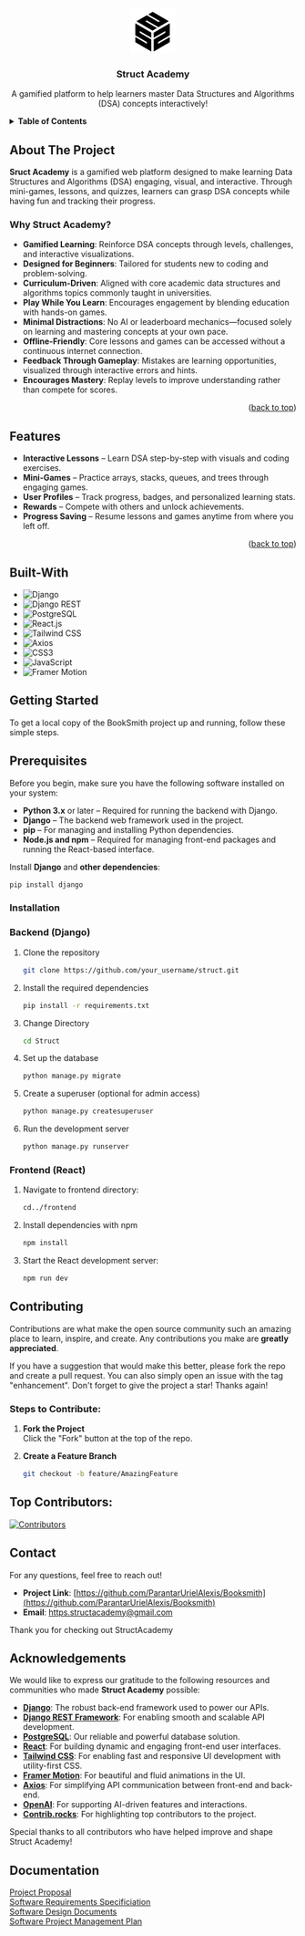 <!-- BACK TO TOP LINK -->

<a id="readme-top"></a>

<!-- PROJECT SHIELDS -->
<!-- Using markdown "reference style" links for readability. -->

<!-- PROJECT LOGO -->
<br />
<div align="center">
  <a href="https://github.com/your_username/booksmith">
    <img src="Struct\frontend\src\assets\logo.png" alt="Struct Academy Logo" width="80" height="80">
  </a>
  <h3 align="center">Struct Academy</h3>
  <p align="center">
    A gamified platform to help learners master Data Structures and Algorithms (DSA) concepts interactively! <br />
  </p>
</div>

<!-- TABLE OF CONTENTS -->
<details>
  <summary><strong>Table of Contents</strong></summary>
  <ol>
    <li><a href="#about-the-project">About The Project</a></li>
    <li><a href="#features">Features</a></li>
    <li><a href="#built-with">Built With</a></li>
    <li><a href="#getting-started">Getting Started</a></li>
    <li><a href="#roadmap">Roadmap</a></li>
    <li><a href="#contributing">Contributing</a></li>
    <li><a href="#contact">Contact</a></li>
    <li><a href="#acknowledgments">Acknowledgments</a></li>
    <li><a href="#documentary">Documentation</a></li>
  </ol>
</details>

<!-- ABOUT THE PROJECT -->

## About The Project

**Sruct Academy** is a gamified web platform designed to make learning Data Structures and Algorithms (DSA) engaging, visual, and interactive. Through mini-games, lessons, and quizzes, learners can grasp DSA concepts while having fun and tracking their progress.

### Why Struct Academy?

- **Gamified Learning**: Reinforce DSA concepts through levels, challenges, and interactive visualizations.
- **Designed for Beginners**: Tailored for students new to coding and problem-solving.
- **Curriculum-Driven**: Aligned with core academic data structures and algorithms topics commonly taught in universities.
- **Play While You Learn**: Encourages engagement by blending education with hands-on games.
- **Minimal Distractions**: No AI or leaderboard mechanics—focused solely on learning and mastering concepts at your own pace.
- **Offline-Friendly**: Core lessons and games can be accessed without a continuous internet connection.
- **Feedback Through Gameplay**: Mistakes are learning opportunities, visualized through interactive errors and hints.
- **Encourages Mastery**: Replay levels to improve understanding rather than compete for scores.

<p align="right">(<a href="#readme-top">back to top</a>)</p>



## Features
- **Interactive Lessons** – Learn DSA step-by-step with visuals and coding exercises.
- **Mini-Games** – Practice arrays, stacks, queues, and trees through engaging games.
- **User Profiles** – Track progress, badges, and personalized learning stats.
- **Rewards** – Compete with others and unlock achievements.
- **Progress Saving** – Resume lessons and games anytime from where you left off.

<p align="right">(<a href="#readme-top">back to top</a>)</p>

 <!-- BUILT WITH -->

## Built-With

- ![Django](https://img.shields.io/badge/Django-092E20?style=for-the-badge&logo=django&logoColor=white)
- ![Django REST](https://img.shields.io/badge/Django%20REST%20Framework-F06292?style=for-the-badge&logo=django&logoColor=white)
- ![PostgreSQL](https://img.shields.io/badge/PostgreSQL-336791?style=for-the-badge&logo=postgresql&logoColor=white)
- ![React.js](https://img.shields.io/badge/React.js-20232A?style=for-the-badge&logo=react&logoColor=61DAFB)
- ![Tailwind CSS](https://img.shields.io/badge/Tailwind_CSS-38B2AC?style=for-the-badge&logo=tailwind-css&logoColor=white)
- ![Axios](https://img.shields.io/badge/Axios-5A29E4?style=for-the-badge&logo=axios&logoColor=white)
- ![CSS3](https://img.shields.io/badge/CSS3-1572B6?style=for-the-badge&logo=css3&logoColor=white)
- ![JavaScript](https://img.shields.io/badge/JavaScript-F7DF1E?style=for-the-badge&logo=javascript&logoColor=black)
- ![Framer Motion](https://img.shields.io/badge/Framer--Motion-0055FF?style=for-the-badge&logo=framer&logoColor=white)


## Getting Started

To get a local copy of the BookSmith project up and running, follow these simple steps.

## Prerequisites

Before you begin, make sure you have the following software installed on your system:

- **Python 3.x** or later – Required for running the backend with Django.
- **Django** – The backend web framework used in the project.
- **pip** – For managing and installing Python dependencies.
- **Node.js and npm** – Required for managing front-end packages and running the React-based interface.

Install **Django** and **other dependencies**:

```sh
pip install django
```

### Installation
### Backend (Django)

1. Clone the repository
   ```sh
   git clone https://github.com/your_username/struct.git
   ```
2. Install the required dependencies

   ```sh
   pip install -r requirements.txt

   ```

3. Change Directory
   ```sh
   cd Struct
   ```
4. Set up the database
   ```sh
   python manage.py migrate
   ```
5. Create a superuser (optional for admin access)
   ```sh
   python manage.py createsuperuser
   ```
6. Run the development server
   ```sh
   python manage.py runserver
   ```
### Frontend (React)

1. Navigate to frontend directory:
   ```sh
   cd../frontend
   ```
2. Install dependencies with npm

   ```sh
   npm install
   ```

3. Start the React development server:
   ```sh
   npm run dev
   ```

## Contributing

Contributions are what make the open source community such an amazing place to learn, inspire, and create. Any contributions you make are **greatly appreciated**.

If you have a suggestion that would make this better, please fork the repo and create a pull request. You can also simply open an issue with the tag "enhancement".
Don't forget to give the project a star! Thanks again!

### Steps to Contribute:

1. **Fork the Project**  
   Click the "Fork" button at the top of the repo.

2. **Create a Feature Branch**
   ```sh
   git checkout -b feature/AmazingFeature
   ```

## Top Contributors:

[![Contributors](https://contrib.rocks/image?repo=ParantarUrielAlexis/Struct)](https://github.com/ParantarUrielAlexis/Struct/graphs/contributors)

## Contact

For any questions, feel free to reach out!

- **Project Link**: [https://github.com/ParantarUrielAlexis/Booksmith](https://github.com/ParantarUrielAlexis/Booksmith)
- **Email**: https.structacademy@gmail.com

Thank you for checking out StructAcademy

## Acknowledgements

We would like to express our gratitude to the following resources and communities who made **Struct Academy** possible:

- **[Django](https://www.djangoproject.com/)**: The robust back-end framework used to power our APIs.
- **[Django REST Framework](https://www.django-rest-framework.org/)**: For enabling smooth and scalable API development.
- **[PostgreSQL](https://www.postgresql.org/)**: Our reliable and powerful database solution.
- **[React](https://reactjs.org/)**: For building dynamic and engaging front-end user interfaces.
- **[Tailwind CSS](https://tailwindcss.com/)**: For enabling fast and responsive UI development with utility-first CSS.
- **[Framer Motion](https://www.framer.com/motion/)**: For beautiful and fluid animations in the UI.
- **[Axios](https://axios-http.com/)**: For simplifying API communication between front-end and back-end.
- **[OpenAI](https://openai.com/)**: For supporting AI-driven features and interactions.
- **[Contrib.rocks](https://contrib.rocks/)**: For highlighting top contributors to the project.

Special thanks to all contributors who have helped improve and shape Struct Academy!

## Documentation

<p>
   <a href="https://drive.google.com/file/d/1ppjCORXS1O3ir-MxpWgFSawfuHuNcVzD/view?usp=drive_link">Project Proposal
   <br> 
   <a href="https://drive.google.com/file/d/1j1yOAMuJhai8bh6qaXcMdv5PJrQqqGfn/view?usp=sharing">Software Requirements Specificiation</a>
   <br>
   <a href="https://drive.google.com/file/d/1nyeSnKcotqkkvSM5LQtNp-veideMDhVP/view?usp=drive_link">Software Design Documents</a>
   <br>
   <a href="https://drive.google.com/file/d/1fInyBfWIg1_a5tC3WcVgICNIHFAWd8kL/view?usp=drive_link">Software Project Management Plan</a>
</p>
